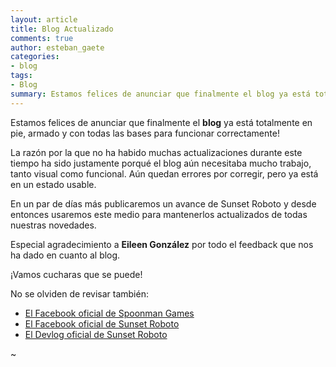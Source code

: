 ```yaml
---
layout: article
title: Blog Actualizado
comments: true
author: esteban_gaete
categories:
- blog
tags:
- Blog
summary: Estamos felices de anunciar que finalmente el blog ya está totalmente en pie, armado y con todas las bases para funcionar correctamente!
---
```


Estamos felices de anunciar que finalmente el **blog** ya está totalmente en 
pie, armado y con todas las bases para funcionar correctamente!

La razón por la que no ha habido muchas actualizaciones durante este tiempo 
ha sido justamente porqué el blog aún necesitaba mucho trabajo, tanto visual 
como funcional. Aún quedan errores por corregir, pero ya está en un estado 
usable.

En un par de días más publicaremos un avance de Sunset Roboto y desde entonces usaremos este medio para mantenerlos actualizados de todas nuestras novedades.

Especial agradecimiento a **Eileen González** por todo el feedback que nos ha dado en cuanto al blog.

¡Vamos cucharas que se puede!

No se olviden de revisar también:

* [El Facebook oficial de Spoonman Games](https://www.facebook.com/spoonman.games)
* [El Facebook oficial de Sunset Roboto](https://www.facebook.com/SunsetRoboto)
* [El Devlog oficial de Sunset Roboto](http://impulsagames.com/foro/showthread.php?tid=27)

~